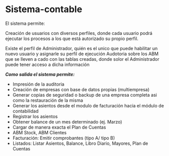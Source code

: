 # Sistema-contable

El sistema permite:

  Creación de usuarios con diversos perfiles, donde cada usuario podrá ejecutar los procesos a los que está autorizado su propio perfil. 
  
  Existe el perfil de Administrador, quién es el unico que puede habilitar un nuevo usuario y asignarle su perfil de ejecución
Audotoria sobre los ABM que se lleven a cado con las tablas creadas, donde solor el Administrador puede tener acceso a dicha información

  ***Como salida el sistema permite:***
  * Impresión de la auditoria
  * Creación de empresas con base de datos propias (multiempresa)
  * Generar copias de seguridad o backup de una empresa completa asi como la restauración de la misma
  * Generar los asientos desde el modulo de facturación hacia el módulo de contabilidad
  * Registrar los asientos
  * Obtener balance de un mes determinado (ej. Marzo)
  * Cargar de manera exacta el Plan de Cuentas
  * ABM Stock, ABM Clientes
  * Facturación: Emitir comprobantes (tipo A/ tipo B)
  * Listados: Listar Asientos, Balance, Libro Diario, Mayores, Plan de Cuentas


